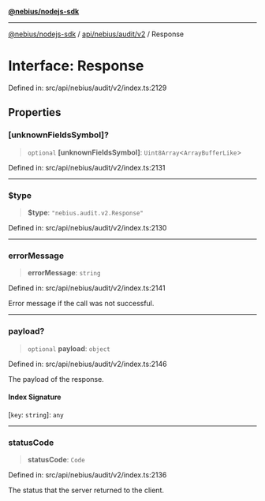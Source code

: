 [**@nebius/nodejs-sdk**](../../../../../README.md)

***

[@nebius/nodejs-sdk](../../../../../README.md) / [api/nebius/audit/v2](../README.md) / Response

# Interface: Response

Defined in: src/api/nebius/audit/v2/index.ts:2129

## Properties

### \[unknownFieldsSymbol\]?

> `optional` **\[unknownFieldsSymbol\]**: `Uint8Array`\<`ArrayBufferLike`\>

Defined in: src/api/nebius/audit/v2/index.ts:2131

***

### $type

> **$type**: `"nebius.audit.v2.Response"`

Defined in: src/api/nebius/audit/v2/index.ts:2130

***

### errorMessage

> **errorMessage**: `string`

Defined in: src/api/nebius/audit/v2/index.ts:2141

Error message if the call was not successful.

***

### payload?

> `optional` **payload**: `object`

Defined in: src/api/nebius/audit/v2/index.ts:2146

The payload of the response.

#### Index Signature

\[`key`: `string`\]: `any`

***

### statusCode

> **statusCode**: `Code`

Defined in: src/api/nebius/audit/v2/index.ts:2136

The status that the server returned to the client.
